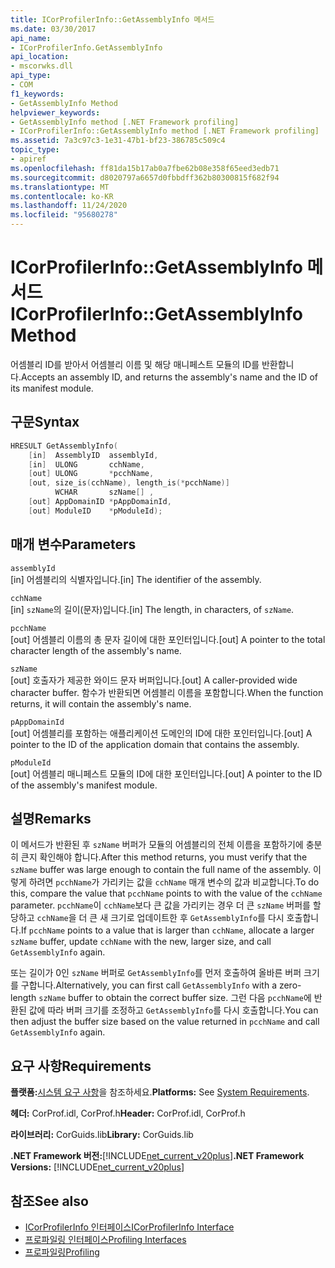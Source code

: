 ```yaml
---
title: ICorProfilerInfo::GetAssemblyInfo 메서드
ms.date: 03/30/2017
api_name:
- ICorProfilerInfo.GetAssemblyInfo
api_location:
- mscorwks.dll
api_type:
- COM
f1_keywords:
- GetAssemblyInfo Method
helpviewer_keywords:
- GetAssemblyInfo method [.NET Framework profiling]
- ICorProfilerInfo::GetAssemblyInfo method [.NET Framework profiling]
ms.assetid: 7a3c97c3-1e31-47b1-bf23-386785c509c4
topic_type:
- apiref
ms.openlocfilehash: ff81da15b17ab0a7fbe62b08e358f65eed3edb71
ms.sourcegitcommit: d8020797a6657d0fbbdff362b80300815f682f94
ms.translationtype: MT
ms.contentlocale: ko-KR
ms.lasthandoff: 11/24/2020
ms.locfileid: "95680278"
---
```

# <a name="icorprofilerinfogetassemblyinfo-method"></a><span data-ttu-id="b478d-102">ICorProfilerInfo::GetAssemblyInfo 메서드</span><span class="sxs-lookup"><span data-stu-id="b478d-102">ICorProfilerInfo::GetAssemblyInfo Method</span></span>

<span data-ttu-id="b478d-103">어셈블리 ID를 받아서 어셈블리 이름 및 해당 매니페스트 모듈의 ID를 반환합니다.</span><span class="sxs-lookup"><span data-stu-id="b478d-103">Accepts an assembly ID, and returns the assembly's name and the ID of its manifest module.</span></span>  
  
## <a name="syntax"></a><span data-ttu-id="b478d-104">구문</span><span class="sxs-lookup"><span data-stu-id="b478d-104">Syntax</span></span>  
  
```cpp  
HRESULT GetAssemblyInfo(  
    [in]  AssemblyID  assemblyId,  
    [in]  ULONG       cchName,  
    [out] ULONG       *pcchName,  
    [out, size_is(cchName), length_is(*pcchName)]  
          WCHAR       szName[] ,  
    [out] AppDomainID *pAppDomainId,  
    [out] ModuleID    *pModuleId);  
```  
  
## <a name="parameters"></a><span data-ttu-id="b478d-105">매개 변수</span><span class="sxs-lookup"><span data-stu-id="b478d-105">Parameters</span></span>  

 `assemblyId`  
 <span data-ttu-id="b478d-106">[in] 어셈블리의 식별자입니다.</span><span class="sxs-lookup"><span data-stu-id="b478d-106">[in] The identifier of the assembly.</span></span>  
  
 `cchName`  
 <span data-ttu-id="b478d-107">[in] `szName`의 길이(문자)입니다.</span><span class="sxs-lookup"><span data-stu-id="b478d-107">[in] The length, in characters, of `szName`.</span></span>  
  
 `pcchName`  
 <span data-ttu-id="b478d-108">[out] 어셈블리 이름의 총 문자 길이에 대한 포인터입니다.</span><span class="sxs-lookup"><span data-stu-id="b478d-108">[out] A pointer to the total character length of the assembly's name.</span></span>  
  
 `szName`  
 <span data-ttu-id="b478d-109">[out] 호출자가 제공한 와이드 문자 버퍼입니다.</span><span class="sxs-lookup"><span data-stu-id="b478d-109">[out] A caller-provided wide character buffer.</span></span> <span data-ttu-id="b478d-110">함수가 반환되면 어셈블리 이름을 포함합니다.</span><span class="sxs-lookup"><span data-stu-id="b478d-110">When the function returns, it will contain the assembly's name.</span></span>  
  
 `pAppDomainId`  
 <span data-ttu-id="b478d-111">[out] 어셈블리를 포함하는 애플리케이션 도메인의 ID에 대한 포인터입니다.</span><span class="sxs-lookup"><span data-stu-id="b478d-111">[out] A pointer to the ID of the application domain that contains the assembly.</span></span>  
  
 `pModuleId`  
 <span data-ttu-id="b478d-112">[out] 어셈블리 매니페스트 모듈의 ID에 대한 포인터입니다.</span><span class="sxs-lookup"><span data-stu-id="b478d-112">[out] A pointer to the ID of the assembly's manifest module.</span></span>  
  
## <a name="remarks"></a><span data-ttu-id="b478d-113">설명</span><span class="sxs-lookup"><span data-stu-id="b478d-113">Remarks</span></span>  

 <span data-ttu-id="b478d-114">이 메서드가 반환된 후 `szName` 버퍼가 모듈의 어셈블리의 전체 이름을 포함하기에 충분히 큰지 확인해야 합니다.</span><span class="sxs-lookup"><span data-stu-id="b478d-114">After this method returns, you must verify that the `szName` buffer was large enough to contain the full name of the assembly.</span></span> <span data-ttu-id="b478d-115">이렇게 하려면 `pcchName`가 가리키는 값을 `cchName` 매개 변수의 값과 비교합니다.</span><span class="sxs-lookup"><span data-stu-id="b478d-115">To do this, compare the value that `pcchName` points to with the value of the `cchName` parameter.</span></span> <span data-ttu-id="b478d-116">`pcchName`이 `cchName`보다 큰 값을 가리키는 경우 더 큰 `szName` 버퍼를 할당하고 `cchName`을 더 큰 새 크기로 업데이트한 후 `GetAssemblyInfo`를 다시 호출합니다.</span><span class="sxs-lookup"><span data-stu-id="b478d-116">If `pcchName` points to a value that is larger than `cchName`, allocate a larger `szName` buffer, update `cchName` with the new, larger size, and call `GetAssemblyInfo` again.</span></span>  
  
 <span data-ttu-id="b478d-117">또는 길이가 0인 `szName` 버퍼로 `GetAssemblyInfo`를 먼저 호출하여 올바른 버퍼 크기를 구합니다.</span><span class="sxs-lookup"><span data-stu-id="b478d-117">Alternatively, you can first call `GetAssemblyInfo` with a zero-length `szName` buffer to obtain the correct buffer size.</span></span> <span data-ttu-id="b478d-118">그런 다음 `pcchName`에 반환된 값에 따라 버퍼 크기를 조정하고 `GetAssemblyInfo`를 다시 호출합니다.</span><span class="sxs-lookup"><span data-stu-id="b478d-118">You can then adjust the buffer size based on the value returned in `pcchName` and call `GetAssemblyInfo` again.</span></span>  
  
## <a name="requirements"></a><span data-ttu-id="b478d-119">요구 사항</span><span class="sxs-lookup"><span data-stu-id="b478d-119">Requirements</span></span>  

 <span data-ttu-id="b478d-120">**플랫폼:**[시스템 요구 사항](../../get-started/system-requirements.md)을 참조하세요.</span><span class="sxs-lookup"><span data-stu-id="b478d-120">**Platforms:** See [System Requirements](../../get-started/system-requirements.md).</span></span>  
  
 <span data-ttu-id="b478d-121">**헤더:** CorProf.idl, CorProf.h</span><span class="sxs-lookup"><span data-stu-id="b478d-121">**Header:** CorProf.idl, CorProf.h</span></span>  
  
 <span data-ttu-id="b478d-122">**라이브러리:** CorGuids.lib</span><span class="sxs-lookup"><span data-stu-id="b478d-122">**Library:** CorGuids.lib</span></span>  
  
 <span data-ttu-id="b478d-123">**.NET Framework 버전:**[!INCLUDE[net_current_v20plus](../../../../includes/net-current-v20plus-md.md)]</span><span class="sxs-lookup"><span data-stu-id="b478d-123">**.NET Framework Versions:** [!INCLUDE[net_current_v20plus](../../../../includes/net-current-v20plus-md.md)]</span></span>  
  
## <a name="see-also"></a><span data-ttu-id="b478d-124">참조</span><span class="sxs-lookup"><span data-stu-id="b478d-124">See also</span></span>

- [<span data-ttu-id="b478d-125">ICorProfilerInfo 인터페이스</span><span class="sxs-lookup"><span data-stu-id="b478d-125">ICorProfilerInfo Interface</span></span>](icorprofilerinfo-interface.md)
- [<span data-ttu-id="b478d-126">프로파일링 인터페이스</span><span class="sxs-lookup"><span data-stu-id="b478d-126">Profiling Interfaces</span></span>](profiling-interfaces.md)
- [<span data-ttu-id="b478d-127">프로파일링</span><span class="sxs-lookup"><span data-stu-id="b478d-127">Profiling</span></span>](index.md)
